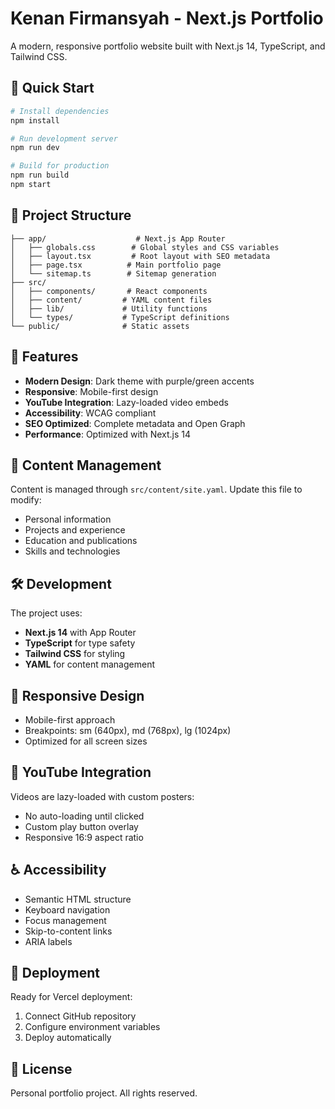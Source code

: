 # Kenan Firmansyah - Next.js Portfolio

A modern, responsive portfolio website built with Next.js 14, TypeScript, and Tailwind CSS.

## 🚀 Quick Start

```bash
# Install dependencies
npm install

# Run development server
npm run dev

# Build for production
npm run build
npm start
```

## 📁 Project Structure

```
├── app/                    # Next.js App Router
│   ├── globals.css        # Global styles and CSS variables
│   ├── layout.tsx         # Root layout with SEO metadata
│   ├── page.tsx          # Main portfolio page
│   └── sitemap.ts        # Sitemap generation
├── src/
│   ├── components/       # React components
│   ├── content/         # YAML content files
│   ├── lib/             # Utility functions
│   └── types/           # TypeScript definitions
└── public/              # Static assets
```

## 🎨 Features

- **Modern Design**: Dark theme with purple/green accents
- **Responsive**: Mobile-first design
- **YouTube Integration**: Lazy-loaded video embeds
- **Accessibility**: WCAG compliant
- **SEO Optimized**: Complete metadata and Open Graph
- **Performance**: Optimized with Next.js 14

## 📝 Content Management

Content is managed through `src/content/site.yaml`. Update this file to modify:
- Personal information
- Projects and experience
- Education and publications
- Skills and technologies

## 🛠️ Development

The project uses:
- **Next.js 14** with App Router
- **TypeScript** for type safety
- **Tailwind CSS** for styling
- **YAML** for content management

## 📱 Responsive Design

- Mobile-first approach
- Breakpoints: sm (640px), md (768px), lg (1024px)
- Optimized for all screen sizes

## 🎥 YouTube Integration

Videos are lazy-loaded with custom posters:
- No auto-loading until clicked
- Custom play button overlay
- Responsive 16:9 aspect ratio

## ♿ Accessibility

- Semantic HTML structure
- Keyboard navigation
- Focus management
- Skip-to-content links
- ARIA labels

## 🚀 Deployment

Ready for Vercel deployment:
1. Connect GitHub repository
2. Configure environment variables
3. Deploy automatically

## 📄 License

Personal portfolio project. All rights reserved.
